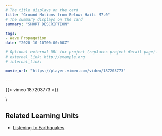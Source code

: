 ```yaml
---
# The title displays on the card
title: "Ground Motions from Below: Haiti M7.0"
# The summary displays on the card
summary: "SHORT DESCRIPTION"

tags:
- Wave Propagation
date: "2020-10-10T00:00:00Z"

# Optional external URL for project (replaces project detail page).
# external_link: http://example.org
# internal_link:

movie_url: "https://player.vimeo.com/video/187203773"

---
```


{{< vimeo 187203773 >}}

\

## Related Learning Units
* [Listening to Earthquakes](../../learningunits/1_primer/)

